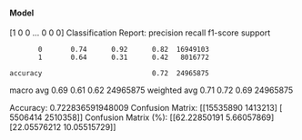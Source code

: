 #### Model
[1 0 0 ... 0 0 0]
Classification Report:
              precision    recall  f1-score   support

           0       0.74      0.92      0.82  16949103
           1       0.64      0.31      0.42   8016772

    accuracy                           0.72  24965875
   macro avg       0.69      0.61      0.62  24965875
weighted avg       0.71      0.72      0.69  24965875

Accuracy: 0.722836591948009
Confusion Matrix:
[[15535890  1413213]
 [ 5506414  2510358]]
Confusion Matrix (%):
[[62.22850191  5.66057869]
 [22.05576212 10.05515729]]

